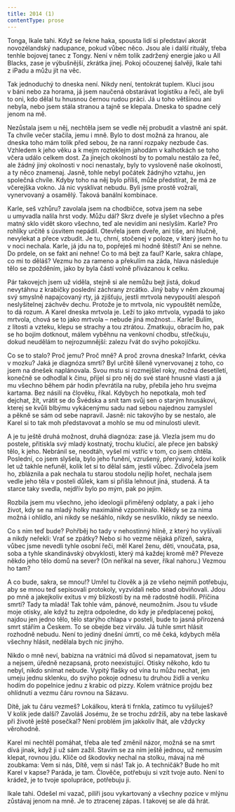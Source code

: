 ```yaml
---
title: 2014 (1)
contentType: prose
---
```


<section>

Tonga, Ikale tahi. Když se řekne haka, spousta lidí si představí akorát novozélandský nadupance, pokud vůbec něco. Jsou ale i další rituály, třeba tenhle bojovej tanec z Tongy. Není v něm tolik zadržený energie jako u All Blacks, zase je výbušnější, zkrátka jinej. Pokoj očouzenej šalvěji, Ikale tahi z iPadu a můžu jít na věc.

Tak jednoduchý to dneska není. Nikdy není, tentokrát tuplem. Kluci jsou v báni nebo za horama, já jsem naučená obstarávat logistiku a řeči, ale byli to oni, kdo dělal tu hnusnou černou rudou práci. Já u toho většinou ani nebyla, nebo jsem stála stranou a tajně se klepala. Dneska to spadne celý jenom na mě.

Nezůstala jsem u něj, nechtěla jsem se vedle něj probudit a vlastně ani spát. Ta chvíle večer stačila, jemu i mně. Bylo to dost možná za hranou, ale dneska toho mám tolik před sebou, že na ranní rozpaky nezbude čas. Vzhledem k jeho věku a k mejm rozteklejm jahodám v kalhotkách se toho včera událo celkem dost. Za jinejch okolností by to pomalu nestálo za řeč, ale žádný jiný okolnosti v noci nenastaly, byly to vysloveně naše okolnosti, a ty něco znamenaj. Jasně, tohle nebyl počátek žádnýho vztahu, jen společná chvíle. Kdyby toho na něj bylo příliš, může předstírat, že má ze včerejška vokno. Já nic vysklívat nebudu. Byli jsme prostě vožralí, vynervovaný a osamělý. Taková banální kombinace.

Karle, seš vzhůru? zavolala jsem na chodbičce, sotva jsem na sebe u umyvadla nalila hrst vody. Můžu dál? Skrz dveře je slyšet všechno a přes matný sklo vidět skoro všechno, teď ale nevidím ani neslyším. Karle? Pro rohlíky určitě s úsvitem nepádil. Otevřela jsem dveře, ani tiše, ani hlučně, nevylekat a přece vzbudit. Je tu, chrní, stočenej v poloze, v který jsem ho tu v noci nechala. Karle, já jdu na to, popřeješ mi hodně štěstí? Ani se nehne. Do prdele, on se fakt ani nehne! Co to má bejt za faul? Karle, sakra chlape, co mi to děláš? Vezmu ho za rameno a překulím na záda, hlava následuje tělo se zpožděním, jako by byla částí volně přivázanou k celku.

Pár takovejch jsem už viděla, stejně si ale nemůžu bejt jistá, dokud nevytáhnu z krabičky poslední záchrany zrcátko. Jiný baby v něm zkoumaj svý smyslně napajcovaný rty, já zjišťuju, jestli mrtvola nevypouští alespoň neslyšitelnej záchvěv dechu. Protože je to mrtvola, nic vypouštět nemůže, to dá rozum. A Karel dneska mrtvola je. Leží to jako mrtvola, vypadá to jako mrtvola, chová se to jako mrtvola – nebude jiná možnost… Karle! Bulím, z lítosti a vzteku, klepu se strachy a tou ztrátou. Zmatkuju, obracím ho, pak se ho bojím dotknout, málem vyběhnu na venkovní chodbu, střečkuju, dokud neudělám to nejrozumnější: zalezu řvát do svýho pokojíčku.

Co se to stalo? Proč jemu? Proč mně? A proč zrovna dneska? Infarkt, cévka v mozku? Jaká je diagnóza smrti? Byl určitě šíleně vynervovanej z toho, co jsem na dnešek naplánovala. Svou mstu si rozmejšlel roky, možná desetiletí, konečně se odhodlal k činu, přijel si pro něj do své staré hnusné vlasti a já mu všechno během pár hodin převrátila na ruby, přebila jeho hru svejma kartama. Bez násilí na člověku, říkal. Kdybych ho nepotkala, moh teď dejchat, žít, vrátit se do Švédska a snít tam svůj sen o starým hnusákovi, kterej se kvůli blbýmu vykácenýmu sadu nad sebou najednou zamyslel a pěkně se sám od sebe napravil. Jasně: nic takovýho by se nestalo, ale Karel si to tak moh představovat a mohlo se mu od minulosti ulevit.

A je tu ještě druhá možnost, druhá diagnóza: zase já. Vlezla jsem mu do postele, přitiskla svý mladý kostnatý, trochu klučicí, ale přece jen babský tělo, k jeho. Nebránil se, neodtáh, vyšel mi vstříc v tom, co jsem chtěla. Poslední, co jsem slyšela, bylo jeho funění, vzrušený, přerývaný, kdoví kolik let už takhle nefuněl, kolik let si to dělal sám, jestli vůbec. Zdivočela jsem ho, zbláznila a pak nechala tu starou stodolu nejlíp hořet, nechala jsem vedle jeho těla v posteli důlek, kam si přišla lehnout jiná, studená. A ta starce taky svedla, nejdřív bylo po mým, pak po jejím.

Rozbila jsem mu všechno, jeho ideologii přiměřený odplaty, a pak i jeho život, kdy se na mladý holky maximálně vzpomínalo. Někdy se za nima možná i ohlídlo, ani nikdy se nešáhlo, nikdy se nesvlíklo, nikdy se neexlo.

Co s nim teď bude? Pohřběj ho tady v nehostinný hlíně, z který ho vyšívali a nikdy neřekli: Vrať se zpátky? Nebo si ho vezme nějaká přízeň, sakra, vůbec jsme nevedli tyhle osobní řeči, měl Karel ženu, děti, vnoučata, psa, soba a tyhle skandinávský obvyklosti, který má každej kromě mě? Převeze někdo jeho tělo domů na sever? (On neříkal na sever, říkal nahoru.) Vezmou ho tam?

A co bude, sakra, se mnou!? Umřel tu člověk a já ze všeho nejmíň potřebuju, aby se mnou teď sepisovali protokoly, vyzvídali nebo snad obviňovali. Jdou po mně a jakejkoliv exitus v mý blízkosti by na mě radostně hodili. Příčina smrti? Tady ta mladá! Tak tohle vám, pánové, neumožním. Jsou tu všude moje otisky, ale když tu zejtra odpoledne, do kdy je předplacenej pokoj, najdou jen jedno tělo, tělo starýho chlapa v posteli, bude to jasná přirozená smrt stářím a Českem. To se obejde bez virválu. Já tuhle smrt hlásit rozhodně nebudu. Není to jediný dnešní úmrtí, co mě čeká, kdybych měla všechny hlásit, nedělala bych nic jinýho.

Nikdo o mně neví, babizna na vrátnici má důvod si nepamatovat, jsem tu a nejsem, úředně nezapsaná, proto neexistující. Otisky někoho, kdo tu nebyl, nikdo snímat nebude. Vypitý flašky od vína tu můžu nechat, jen umeju jednu sklenku, do svýho pokoje odnesu tu druhou židli a venku hodím do popelnice jednu z krabic od pizzy. Kolem vrátnice projdu bez ohlídnutí a vezmu čáru rovnou na Sázavu.

Dítě, jak tu čáru vezmeš? Lokálkou, která ti frnkla, zatímco tu vyšiluješ? V kolik jede další? Zavoláš Josému, že se trochu zdržíš, aby na tebe laskavě při životě ještě posečkal? Není problém jim jakkoliv lhát, ale vždycky věrohodně.

Karel mi nechtěl pomáhat, třeba ale teď změnil názor, možná se na smrt dívá jinak, když ji už sám zažil. Stavím se za ním ještě jednou, už nemusím klepat, rovnou jdu. Klíče od škodovky nechal na stolku, mávaj na mě zoubkama: Vem si nás, Dítě, vem si nás! Tak jo. A techničák? Bude ho mít Karel v kapse? Paráda, je tam. Člověče, potřebuju si vzít tvoje auto. Není to krádež, je to tvoje spolupráce, potřebuju ji.

Ikale tahi. Odešel mi vazač, pilíři jsou vykartovaný a všechny pozice v mlýnu zůstávaj jenom na mně. Je to ztracenej zápas. I takovej se ale dá hrát.

</section>
